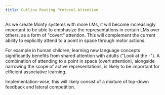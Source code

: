 ```yaml
---
title: Outline Routing Protocol Attention
---
```


As we create Monty systems with more LMs, it will become increasingly important to be able to emphasize the representations in certain LMs over others, as a form of "covert" attention. This will complement the current ability to explicitly attend to a point in space through motor actions.

For example in human children, learning new language concepts significantly benefits from shared attention with adults ("Look at the -"). A combination of attending to a point in space (overt attention), alongside narrowing the scope of active representations, is likely to be important for efficient associative learning.

Implementation-wise, this will likely consist of a mixture of top-down feedback and lateral competition.